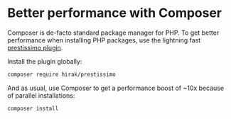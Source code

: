 # Better performance with Composer

Composer is de-facto standard package manager for PHP. To get better performance
when installing PHP packages, use the lightning fast
[prestissimo plugin](https://github.com/hirak/prestissimo).

Install the plugin globally:

```bash
composer require hirak/prestissimo
```

And as usual, use Composer to get a performance boost of ~10x because of
parallel installations:

```bash
composer install
```
